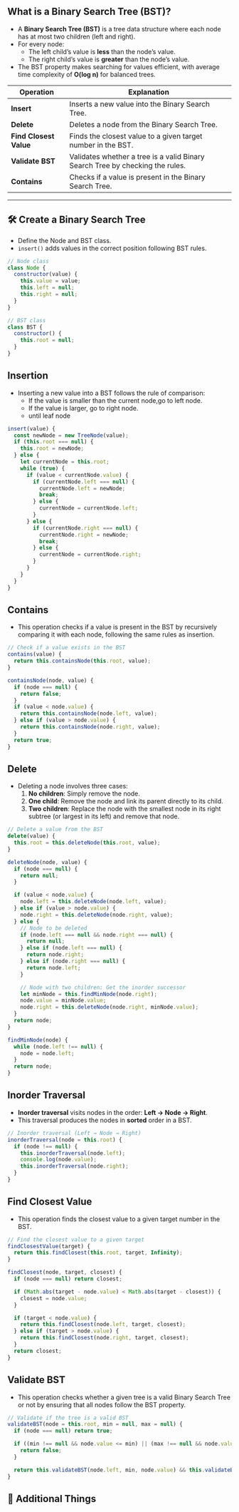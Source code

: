 ## **What is a Binary Search Tree (BST)?**

- A **Binary Search Tree (BST)** is a tree data structure where each node has at most two children (left and right).
- For every node:
  - The left child’s value is **less** than the node’s value.
  - The right child’s value is **greater** than the node’s value.
- The BST property makes searching for values efficient, with average time complexity of **O(log n)** for balanced trees.


| **Operation**              | **Explanation**                                                                 |
|----------------------------|---------------------------------------------------------------------------------|
| **Insert**                  | Inserts a new value into the Binary Search Tree.                                 |
| **Delete**                  | Deletes a node from the Binary Search Tree.                                     |
| **Find Closest Value**      | Finds the closest value to a given target number in the BST.                    |
| **Validate BST**            | Validates whether a tree is a valid Binary Search Tree by checking the rules.  |
| **Contains**                | Checks if a value is present in the Binary Search Tree.                         |


---

## 🛠️ **Create a Binary Search Tree**

- Define the Node and BST class.
- `insert()` adds values in the correct position following BST rules.

```javascript
// Node class
class Node {
  constructor(value) {
    this.value = value;
    this.left = null;
    this.right = null;
  }
}

// BST class
class BST {
  constructor() {
    this.root = null;
  }
}

```

## **Insertion**

- Inserting a new value into a BST follows the rule of comparison:
  - If the value is smaller than the current node,go to left node.
  - If the value is larger, go to right node.
  - until leaf node

```javascript
insert(value) {
  const newNode = new TreeNode(value);
  if (this.root === null) {
    this.root = newNode;
  } else {
    let currentNode = this.root;
    while (true) {
      if (value < currentNode.value) {
        if (currentNode.left === null) {
          currentNode.left = newNode;
          break;
        } else {
          currentNode = currentNode.left;
        }
      } else {
        if (currentNode.right === null) {
          currentNode.right = newNode;
          break;
        } else {
          currentNode = currentNode.right;
        }
      }
    }
  }
}

```

## **Contains**

- This operation checks if a value is present in the BST by recursively comparing it with each node, following the same rules as insertion.

```javascript
// Check if a value exists in the BST
contains(value) {
  return this.containsNode(this.root, value);
}

containsNode(node, value) {
  if (node === null) {
    return false;
  }
  if (value < node.value) {
    return this.containsNode(node.left, value);
  } else if (value > node.value) {
    return this.containsNode(node.right, value);
  }
  return true;
}
```

## **Delete**

- Deleting a node involves three cases:
  1. **No children**: Simply remove the node.
  2. **One child**: Remove the node and link its parent directly to its child.
  3. **Two children**: Replace the node with the smallest node in its right subtree (or largest in its left) and remove that node.

```javascript
// Delete a value from the BST
delete(value) {
  this.root = this.deleteNode(this.root, value);
}

deleteNode(node, value) {
  if (node === null) {
    return null;
  }

  if (value < node.value) {
    node.left = this.deleteNode(node.left, value);
  } else if (value > node.value) {
    node.right = this.deleteNode(node.right, value);
  } else {
    // Node to be deleted
    if (node.left === null && node.right === null) {
      return null;
    } else if (node.left === null) {
      return node.right;
    } else if (node.right === null) {
      return node.left;
    }

    // Node with two children: Get the inorder successor
    let minNode = this.findMinNode(node.right);
    node.value = minNode.value;
    node.right = this.deleteNode(node.right, minNode.value);
  }
  return node;
}

findMinNode(node) {
  while (node.left !== null) {
    node = node.left;
  }
  return node;
}
```

## **Inorder Traversal**

- **Inorder traversal** visits nodes in the order: **Left → Node → Right**.
- This traversal produces the nodes in **sorted** order in a BST.

```javascript
// Inorder traversal (Left → Node → Right)
inorderTraversal(node = this.root) {
  if (node !== null) {
    this.inorderTraversal(node.left);
    console.log(node.value);
    this.inorderTraversal(node.right);
  }
}
```




## **Find Closest Value**

- This operation finds the closest value to a given target number in the BST.

```javascript
// Find the closest value to a given target
findClosestValue(target) {
  return this.findClosest(this.root, target, Infinity);
}

findClosest(node, target, closest) {
  if (node === null) return closest;

  if (Math.abs(target - node.value) < Math.abs(target - closest)) {
    closest = node.value;
  }

  if (target < node.value) {
    return this.findClosest(node.left, target, closest);
  } else if (target > node.value) {
    return this.findClosest(node.right, target, closest);
  }
  return closest;
}
```

## **Validate BST**

- This operation checks whether a given tree is a valid Binary Search Tree or not by ensuring that all nodes follow the BST property.

```javascript
// Validate if the tree is a valid BST
validateBST(node = this.root, min = null, max = null) {
  if (node === null) return true;

  if ((min !== null && node.value <= min) || (max !== null && node.value >= max)) {
    return false;
  }

  return this.validateBST(node.left, min, node.value) && this.validateBST(node.right, node.value, max);
}

```


## 📝 **Additional Things**


